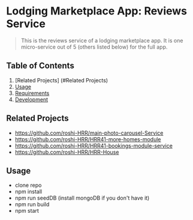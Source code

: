 # Lodging Marketplace App: Reviews Service

> This is the reviews service of a lodging marketplace app. It is one micro-service out of 5 (others listed below) for the full app.

## Table of Contents

1. [Related Projects] (#Related Projects)
2. [Usage](#Usage)
3. [Requirements](#requirements)
4. [Development](#development)

## Related Projects

  - https://github.com/roshi-HRR/main-photo-carousel-Service
  - https://github.com/roshi-HRR/HRR41-more-homes-module
  - https://github.com/roshi-HRR/HRR41-bookings-module-service
  - https://github.com/roshi-HRR/HRR-House

## Usage

- clone repo
- npm install
- npm run seedDB (install mongoDB if you don't have it)
- npm run build
- npm start
